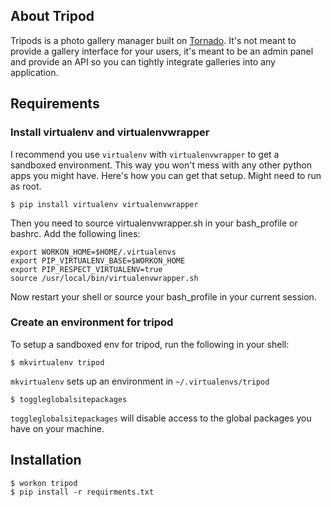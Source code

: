 ## About Tripod

Tripods is a photo gallery manager built on [Tornado](http://www.tornadoweb.org/). It's not meant to provide a gallery interface for your users, it's meant to be an admin panel and provide an API so you can tightly integrate galleries into any application.

## Requirements

### Install virtualenv and virtualenvwrapper

I recommend you use `virtualenv` with `virtualenvwrapper` to get a sandboxed environment. This way you won't mess with any other python apps you might have. Here's how you can get that setup. Might need to run as root.

	$ pip install virtualenv virtualenvwrapper

Then you need to source virtualenvwrapper.sh in your bash_profile or bashrc. Add the following lines:

	export WORKON_HOME=$HOME/.virtualenvs
	export PIP_VIRTUALENV_BASE=$WORKON_HOME
	export PIP_RESPECT_VIRTUALENV=true
	source /usr/local/bin/virtualenvwrapper.sh

Now restart your shell or source your bash_profile in your current session.

### Create an environment for tripod

To setup a sandboxed env for tripod, run the following in your shell:

	$ mkvirtualenv tripod

`mkvirtualenv` sets up an environment in `~/.virtualenvs/tripod`

	$ toggleglobalsitepackages

`toggleglobalsitepackages` will disable access to the global packages you have on your machine.

## Installation

	$ workon tripod
	$ pip install -r requirments.txt
